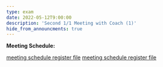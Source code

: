 ```yaml
---
type: exam
date: 2022-05-12T9:00:00
description: 'Second 1/1 Meeting with Coach (1)'
hide_from_announcments: true
---
```


**Meeting Schedule:**

[meeting schedule register file](https://docs.google.com/spreadsheets/d/1m_tjLnElQ1pfBFgYUA1MTtg1XB4C8hPlRjn251LAEEE/edit?usp=sharing)
[meeting schedule register file](https://docs.google.com/spreadsheets/d/1m_tjLnElQ1pfBFgYUA1MTtg1XB4C8hPlRjn251LAEEE/edit?usp=sharing)
